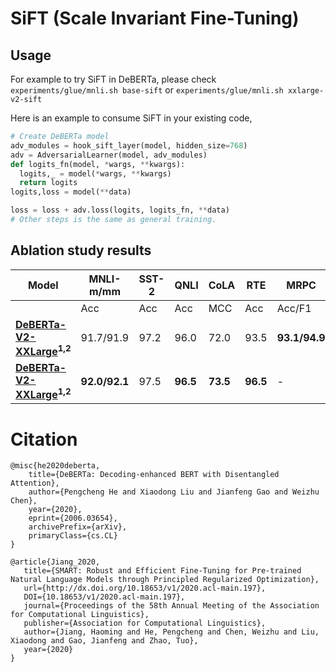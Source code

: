 # SiFT (Scale Invariant Fine-Tuning) 

## Usage

For example to try SiFT in DeBERTa, please check `experiments/glue/mnli.sh base-sift` or `experiments/glue/mnli.sh xxlarge-v2-sift`


Here is an example to consume SiFT in your existing code,

  ```python
  # Create DeBERTa model
  adv_modules = hook_sift_layer(model, hidden_size=768)
  adv = AdversarialLearner(model, adv_modules)
  def logits_fn(model, *wargs, **kwargs):
    logits,_ = model(*wargs, **kwargs)
    return logits
  logits,loss = model(**data)

  loss = loss + adv.loss(logits, logits_fn, **data)
  # Other steps is the same as general training.

  ```

## Ablation study results


| Model                     |  MNLI-m/mm   | SST-2 | QNLI | CoLA | RTE    | MRPC  | QQP   |STS-B |
|---------------------------|-------------|-------|------|------|--------|-------|-------|------|
|                           |  Acc         | Acc   | Acc  | MCC  | Acc    |Acc/F1 |Acc/F1 |P/S   |
|**[DeBERTa-V2-XXLarge](https://huggingface.co/microsoft/deberta-v2-xxlarge)<sup>1,2</sup>**|91.7/91.9|97.2|96.0|72.0| 93.5| **93.1/94.9**|92.7/90.3 |93.2/93.1 |
|**[DeBERTa-V2-XXLarge](https://huggingface.co/microsoft/deberta-v2-xxlarge)<sup>1,2</sup>**|**92.0/92.1**|97.5|**96.5**|**73.5**| **96.5**| - |**93.0/90.7** | - |

# Citation
```
@misc{he2020deberta,
    title={DeBERTa: Decoding-enhanced BERT with Disentangled Attention},
    author={Pengcheng He and Xiaodong Liu and Jianfeng Gao and Weizhu Chen},
    year={2020},
    eprint={2006.03654},
    archivePrefix={arXiv},
    primaryClass={cs.CL}
}

@article{Jiang_2020,
   title={SMART: Robust and Efficient Fine-Tuning for Pre-trained Natural Language Models through Principled Regularized Optimization},
   url={http://dx.doi.org/10.18653/v1/2020.acl-main.197},
   DOI={10.18653/v1/2020.acl-main.197},
   journal={Proceedings of the 58th Annual Meeting of the Association for Computational Linguistics},
   publisher={Association for Computational Linguistics},
   author={Jiang, Haoming and He, Pengcheng and Chen, Weizhu and Liu, Xiaodong and Gao, Jianfeng and Zhao, Tuo},
   year={2020}
}
```
